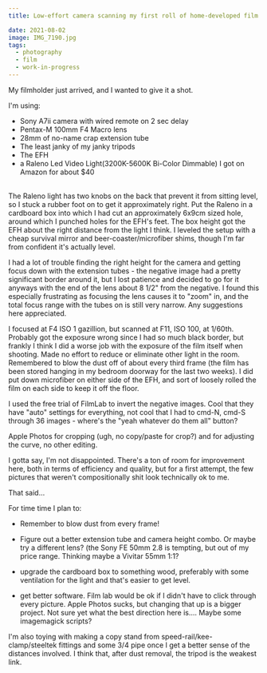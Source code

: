 ```yaml
---
title: Low-effort camera scanning my first roll of home-developed film

date: 2021-08-02
image: IMG_7190.jpg
tags:
  - photography
  - film
  - work-in-progress
---
```



My filmholder just arrived, and I wanted to give it a shot.

I'm using:
 - Sony A7ii camera with wired remote on 2 sec delay
 - Pentax-M 100mm F4 Macro lens
 - 28mm of no-name crap extension tube
 - The least janky of my janky tripods
 - The EFH
 - a Raleno Led Video Light(3200K-5600K Bi-Color Dimmable) I got on Amazon for about $40
<BR><BR>

The Raleno light has two knobs on the back that prevent it from sitting level, so I stuck a rubber foot on to get it approximately right.  Put the Raleno in a cardboard box into which I had cut an approximately 6x9cm sized hole, around which I punched holes for the EFH's feet.  The box height got the EFH about the right distance from the light I think.  I leveled the setup with a cheap survival mirror and beer-coaster/microfiber shims, though I'm far from confident it's actually level.

I had a lot of trouble finding the right height for the camera and getting focus down with the extension tubes - the negative image had a pretty significant border around it, but I lost patience and decided to go for it anyways with the end of the lens about 8 1/2" from the negative.  I found this especially frustrating as focusing the lens causes it to "zoom" in, and the total focus range with the tubes on is still very narrow.  Any suggestions here appreciated.

I focused at F4 ISO 1 gazillion, but scanned at F11, ISO 100, at 1/60th.  Probably got the exposure wrong since I had so much black border, but frankly I think I did a worse job with the exposure of the film itself when shooting.  Made no effort to reduce or eliminate other light in the room.  Remembered to blow the dust off of about every third frame (the film has been stored hanging in my bedroom doorway for the last two weeks).  I did put down microfiber on either side of the EFH, and sort of loosely rolled the film on each side to keep it off the floor.

I used the free trial of FilmLab to invert the negative images.  Cool that they have "auto" settings for everything, not cool that I had to cmd-N, cmd-S through 36 images - where's the "yeah whatever do them all" button?

Apple Photos for cropping (ugh, no copy/paste for crop?) and for adjusting the curve, no other editing.

I gotta say, I'm not disappointed.  There's a ton of room for improvement here, both in terms of efficiency and quality, but for a first attempt, the few pictures that weren't compositionally shit look technically ok to me.

That said...

For time time I plan to:

 - Remember to blow dust from every frame!

 - Figure out a better extension tube and camera height combo.  Or maybe try a different lens?  (the Sony FE 50mm 2.8 is tempting, but out of my price range.  Thinking maybe a Vivitar 55mm 1:1?

 - upgrade the cardboard box to something wood, preferably with some ventilation for the light and that's easier to get level.

 - get better software.  Film lab would be ok if I didn't have to click through every picture.  Apple Photos sucks, but changing that up is a bigger project.  Not sure yet what the best direction here is.... Maybe some imagemagick scripts?


I'm also toying with making a copy stand from speed-rail/kee-clamp/steeltek fittings and some 3/4 pipe once I get a better sense of the distances involved. I think that, after dust removal, the tripod is the weakest link.



<v-img src="IMG_7190.jpg" alt="bar" :dirp="dir"></v-img>
<v-img src="IMG_7192.jpg" alt="bar" :dirp="dir"></v-img>

<v-img src="DSC00779.ARW.jpg" alt="bar" :dirp="dir"></v-img>
<v-img src="DSC00756.ARW.jpg" alt="bar" :dirp="dir"></v-img>
<v-img src="DSC00752.ARW.jpg" alt="bar" :dirp="dir"></v-img>
<v-img src="DSC00754.ARW.jpg" alt="bar" :dirp="dir"></v-img>



